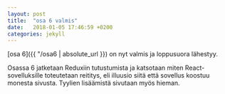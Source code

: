 ```yaml
---
layout: post
title:  "osa 6 valmis"
date:   2018-01-05 17:46:59 +0200
categories: jekyll 
---
```


[osa 6]({{ "/osa6 | absolute_url }}) on nyt valmis ja loppusuora lähestyy.

Osassa 6 jatketaan Reduxiin tutustumista ja katsotaan miten React-sovelluksille toteutetaan reititys, eli illuusio siitä että sovellus koostuu monesta sivusta. Tyylien lisäämistä sivutaan myös hieman.